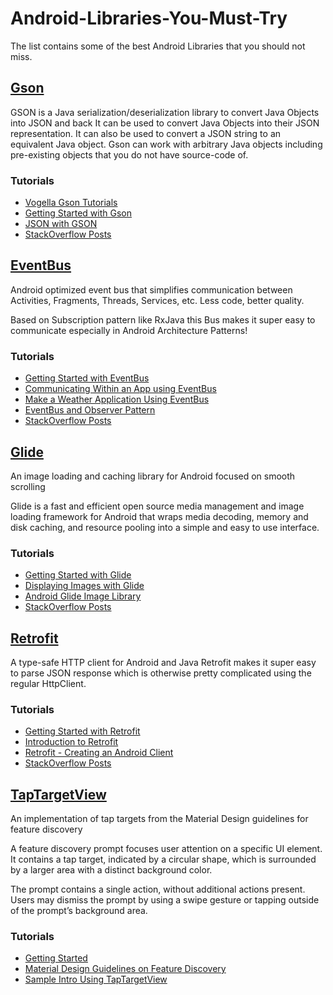 # Android-Libraries-You-Must-Try
The list contains some of the best Android Libraries that you should not miss. 

## [Gson](https://github.com/google/gson)

GSON is a Java serialization/deserialization library to convert Java Objects into JSON and back
It can be used to convert Java Objects into their JSON representation. It can also be used to convert a JSON string to an equivalent Java object. Gson can work with arbitrary Java objects including pre-existing objects that you do not have source-code of.

### Tutorials

- [Vogella Gson Tutorials](http://www.vogella.com/tutorials/JavaLibrary-Gson/article.html)
- [Getting Started with Gson](https://futurestud.io/tutorials/gson-getting-started-with-java-json-serialization-deserialization)
- [JSON with GSON](https://medium.com/quick-code/parsing-json-on-android-using-gson-and-volley-83d6715776f8)
- [StackOverflow Posts](https://stackoverflow.com/search?q=Gson)

## [EventBus](http://greenrobot.org/eventbus/)

Android optimized event bus that simplifies communication between Activities, Fragments, Threads, Services, etc. Less code, better quality.

Based on Subscription pattern like RxJava this Bus makes it super easy to communicate especially in Android Architecture Patterns!

### Tutorials

- [Getting Started with EventBus](http://greenrobot.org/eventbus/documentation/how-to-get-started/)
- [Communicating Within an App using EventBus](https://code.tutsplus.com/articles/effective-android-components-communication-with-greenrobot-eventbus--cms-27654)
- [Make a Weather Application Using EventBus](https://github.com/kkdroidgit/DarkSkyClient)
- [EventBus and Observer Pattern](https://www.youtube.com/watch?v=WnzSkRinnuc)
- [StackOverflow Posts](https://stackoverflow.com/search?q=EventBus+android)

## [Glide](https://github.com/bumptech/glide)

An image loading and caching library for Android focused on smooth scrolling

Glide is a fast and efficient open source media management and image loading framework for Android that wraps media decoding, memory and disk caching, and resource pooling into a simple and easy to use interface.

### Tutorials

- [Getting Started with Glide](https://futurestud.io/tutorials/glide-getting-started)
- [Displaying Images with Glide](https://github.com/codepath/android_guides/wiki/Displaying-Images-with-the-Glide-Library)
- [Android Glide Image Library](https://www.androidhive.info/2016/04/android-glide-image-library-building-image-gallery-app/)
- [StackOverflow Posts](https://stackoverflow.com/search?tab=votes&q=Glide%20android)

## [Retrofit](http://square.github.io/retrofit/)

A type-safe HTTP client for Android and Java
Retrofit makes it super easy to parse JSON response which is otherwise pretty complicated using the regular HttpClient.

### Tutorials

- [Getting Started with Retrofit](https://code.tutsplus.com/tutorials/getting-started-with-retrofit-2--cms-27792)
- [Introduction to Retrofit](http://www.baeldung.com/retrofit)
- [Retrofit - Creating an Android Client](https://futurestud.io/tutorials/retrofit-getting-started-and-android-client)
- [StackOverflow Posts](https://stackoverflow.com/search?q=Retrofit)


## [TapTargetView](https://github.com/KeepSafe/TapTargetView)

An implementation of tap targets from the Material Design guidelines for feature discovery

A feature discovery prompt focuses user attention on a specific UI element. It contains a tap target, indicated by a circular shape, which is surrounded by a larger area with a distinct background color.

The prompt contains a single action, without additional actions present. Users may dismiss the prompt by using a swipe gesture or tapping outside of the prompt’s background area.


### Tutorials

- [Getting Started](https://github.com/KeepSafe/TapTargetView)
- [Material Design Guidelines on Feature Discovery](https://material.io/guidelines/growth-communications/feature-discovery.html#feature-discovery-design)
- [Sample Intro Using TapTargetView](https://www.youtube.com/watch?v=kuKEvrJFM6o)






